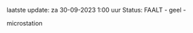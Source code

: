 laatste update: 
za 30-09-2023  1:00   uur 
Status: FAALT - geel - 
<div class="service Y">microstation</div>